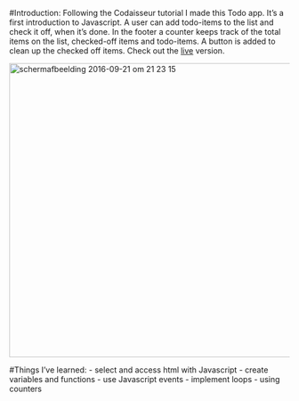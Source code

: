 #Introduction:
Following the Codaisseur tutorial I made this Todo app. It’s a first introduction to Javascript. A user can add todo-items to the list and check it off, when it’s done. In the footer a counter keeps track of the total items on the list, checked-off items and todo-items. A button is added to clean up the checked off items. Check out the [live](http://todoapp-js.bitballoon.com/) version.

<img width="528" alt="schermafbeelding 2016-09-21 om 21 23 15" src="https://cloud.githubusercontent.com/assets/19530739/18725742/c2dfd8d0-8041-11e6-83e2-0223ccc07703.png">

#Things I’ve learned:
	- select and access html with Javascript
	- create variables and functions
	- use Javascript events
	- implement loops
	- using counters
